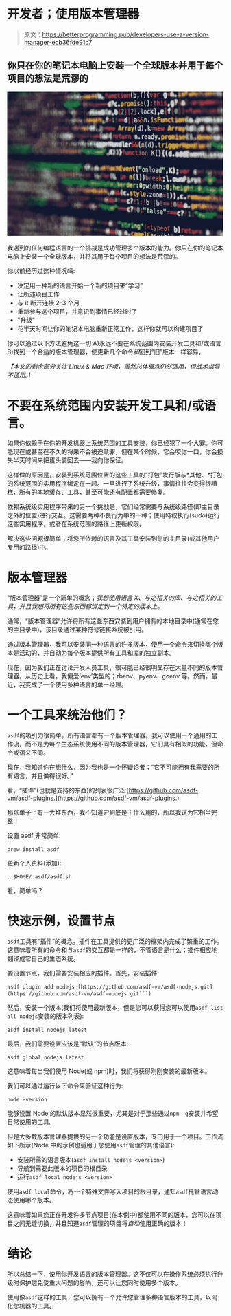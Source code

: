 # 开发者；使用版本管理器

> 原文：<https://betterprogramming.pub/developers-use-a-version-manager-ecb36fde91c7>

## 你只在你的笔记本电脑上安装一个全球版本并用于每个项目的想法是荒谬的

![](img/5e7f0a4254afebcb2ddd6a7cf5ea2349.png)

我遇到的任何编程语言的一个挑战是成功管理多个版本的能力。你只在你的笔记本电脑上安装一个全球版本，并将其用于每个项目的想法是荒谬的。

你以前经历过这种情况吗:

*   决定用一种新的语言开始一个新的项目来“学习”
*   让所述项目工作
*   与 it 断开连接 2-3 个月
*   重新参与这个项目，并意识到事情已经过时了
*   "升级"
*   花半天时间让你的笔记本电脑重新正常工作，这样你就可以构建项目了

你可以通过以下方法避免这一切:A)永远不要在系统范围内安装开发工具和/或语言 B)找到一个合适的版本管理器，使更新几个命令*和*回到“旧”版本一样容易。

*【本文的剩余部分关注 Linux & Mac 环境，虽然总体概念仍然适用，但战术指导不适用。]*

# 不要在系统范围内安装开发工具和/或语言。

如果你依赖于在你的开发机器上系统范围的工具安装，你已经犯了一个大罪。你可能现在或甚至在不久的将来不会被迫赎罪，但在某个时候，它会咬你一口，你会损失半天时间来把蛋头装回去——我向你保证。

这样做的原因是，安装到系统范围位置的这些工具的“打包”发行版与*其他、*打包的系统范围的实用程序绑定在一起。一旦进行了系统升级，事情往往会变得很糟糕，所有的本地缓存、工具，甚至可能还有配置都需要修复。

依赖系统级实用程序带来的另一个挑战是，它们经常需要与系统级路径(即主目录之外的位置)进行交互。这需要两种不良行为中的一种；使用特权执行(sudo)运行这些实用程序，或者在系统范围的路径上更新权限。

解决这些问题很简单；将您所依赖的语言及其工具安装到您的主目录(或其他用户专用的路径)中。

# 版本管理器

“版本管理器”是一个简单的概念；*我想使用语言 X、与之相关的库、与之相关的工具，并且我想将所有这些东西都绑定到一个特定的版本上。*

通常，“版本管理器”允许将所有这些东西安装到用户拥有的本地目录中(通常在您的主目录中)，该目录通过某种符号链接系统被引用。

通过版本管理器，我可以安装同一种语言的许多版本，使用一个命令来切换哪个版本是活动的，并自动为每个版本提供所有工具和库的独立副本。

现在，因为我们正在讨论开发人员工具，很可能已经很明显存在大量不同的版本管理器。从历史上看，我偏爱‘env’类型的；rbenv、pyenv、goenv 等。然而，最近，我变成了一个使用多种语言的单一经理。

# 一个工具来统治他们？

`asdf`的吸引力很简单，所有语言都有一个版本管理器。我可以使用一个通用的工作流，而不是为每个生态系统使用不同的版本管理器，它们具有相似的功能，但命令或语义不同。

现在，我知道你在想什么，因为我也是一个怀疑论者；“它不可能拥有我需要的所有语言，并且做得很好。”

看，“插件”(也就是支持的东西)的列表很广泛:[https://github.com/asdf-vm/asdf-plugins.](https://github.com/asdf-vm/asdf-plugins.)

那张单子上有一大堆东西，我不知道它到底是干什么用的，所以我认为它相当完整！

设置 asdf 非常简单:

```
brew install asdf
```

更新个人资料(添加):

```
. $HOME/.asdf/asdf.sh
```

看，简单吗？

# 快速示例，设置节点

`asdf`工具有“插件”的概念。插件在工具提供的更广泛的框架内完成了繁重的工作。这意味着所有的命令和与`asdf`的交互都是一样的，不管语言是什么；插件相应地翻译成它自己的生态系统。

要设置节点，我们需要安装相应的插件。首先，安装插件:

```
asdf plugin add nodejs [https://github.com/asdf-vm/asdf-nodejs.git](https://github.com/asdf-vm/asdf-nodejs.git```)
```

然后，安装一个版本(我们将使用最新版本，但是您可以获得您可以使用`asdf list all nodejs`安装的版本列表):

```
asdf install nodejs latest
```

最后，我们需要设置应该是“默认”的节点版本:

```
asdf global nodejs latest
```

这意味着每当我们使用 Node(或 npm)时，我们将获得刚刚安装的最新版本。

我们可以通过运行以下命令来验证这种行为:

```
node -version
```

能够设置 Node 的默认版本显然很重要，尤其是对于那些通过`npm -g`安装并希望日常使用的工具。

但是大多数版本管理器提供的另一个功能是设置版本，专门用于一个项目。工作流如下所示(Node 中的示例也适用于您使用`asdf`管理的其他语言):

*   安装所需的语言版本(`asdf install nodejs <version>`)
*   导航到需要此版本的项目的根目录
*   运行`asdf local nodejs <version>`

使用`asdf local`命令，将一个特殊文件写入项目的根目录，通知`asdf`托管语言动态使用哪个版本。

这意味着如果您正在开发许多节点项目(在本例中)都使用不同的版本，您可以在项目之间无缝切换，并且知道`asdf`管理的项目将*自动*使用正确的版本！

# 结论

所以总结一下，使用你开发语言的版本管理器。这不仅可以在操作系统必须执行升级时保护您免受重大问题的影响，还可以让您同时使用多个版本。

使用像`asdf`这样的工具，您可以拥有一个允许您管理多种语言版本的工具，以简化您机器的工具。